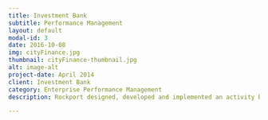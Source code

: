 ```yaml
---
title: Investment Bank
subtitle: Performance Management
layout: default
modal-id: 3
date: 2016-10-08
img: cityFinance.jpg
thumbnail: cityFinance-thumbnail.jpg
alt: image-alt
project-date: April 2014
client: Investment Bank
category: Enterprise Performance Management
description: Rockport designed, developed and implemented an activity based costing application for a major investment banking division, to provide visibility of costs across the worldwide IT divsion. As a consequence, the bank was saved hundreds of millions of euros on their IT costs.

---
```

